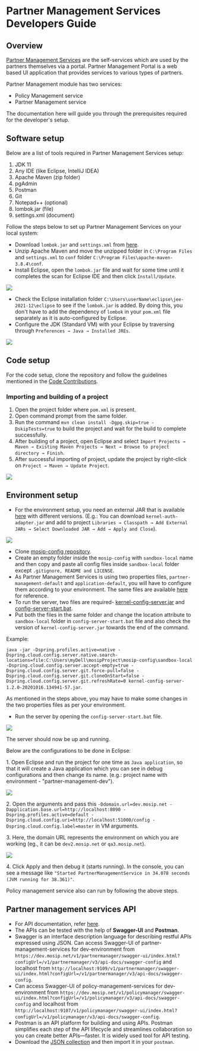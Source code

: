 # Partner Management Services Developers Guide

## Overview

[Partner Management Services](https://docs.mosip.io/1.2.0/modules/partner-management-services) are the self-services which are used by the partners themselves via a portal. Partner Management Portal is a web based UI application that provides services to various types of partners.

Partner Management module has two services:

* Policy Management service
* Partner Management service

The documentation here will guide you through the prerequisites required for the developer's setup.

## Software setup

Below are a list of tools required in Partner Management Services setup:

1. JDK 11
2. Any IDE (like Eclipse, IntelliJ IDEA)
3. Apache Maven (zip folder)
4. pgAdmin
5. Postman
6. Git
7. Notepad++ (optional)
8. lombok.jar (file)
9. settings.xml (document)

Follow the steps below to set up Partner Management Services on your local system:

* Download `lombok.jar` and `settings.xml` from [here](https://github.com/mosip/documentation/tree/1.2.0/docs/\_files/partner-management-services-config-files).
* Unzip Apache Maven and move the unzipped folder in `C:\Program Files` and `settings.xml` to `conf` folder `C:\Program Files\apache-maven-3.8.4\conf`.
* Install Eclipse, open the `lombok.jar` file and wait for some time until it completes the scan for Eclipse IDE and then click `Install/Update`.

![](../../../\_images/lombok-configuration.png)

* Check the Eclipse installation folder `C:\Users\userName\eclipse\jee-2021-12\eclipse` to see if the `lombok.jar` is added. By doing this, you don't have to add the dependency of `lombok` in your `pom.xml` file separately as it is auto-configured by Eclipse.
* Configure the JDK (Standard VM) with your Eclipse by traversing through `Preferences → Java → Installed JREs`.

![](../../../\_images/installed-jre.png)

## Code setup

For the code setup, clone the repository and follow the guidelines mentioned in the [Code Contributions](https://docs.mosip.io/1.2.0/community/code-contributions).

### Importing and building of a project

1. Open the project folder where `pom.xml` is present.
2. Open command prompt from the same folder.
3. Run the command `mvn clean install -Dgpg.skip=true -DskipTests=true` to build the project and wait for the build to complete successfully.
4. After building of a project, open Eclipse and select `Import Projects → Maven → Existing Maven Projects → Next → Browse to project directory → Finish`.
5. After successful importing of project, update the project by right-click on `Project → Maven → Update Project`.

![](../../../\_images/import-project.png)

## Environment setup

* For the environment setup, you need an external JAR that is available [here](https://oss.sonatype.org/#nexus-search;gav\~\~kernel-auth-adapter\~1.2.0-SNAPSHOT\~\~) with different versions. (E.g.: You can download `kernel-auth-adapter.jar` and add to project `Libraries → Classpath → Add External JARs → Select Downloaded JAR → Add → Apply and Close`).

![](../../../\_images/add-external-library.png)

* Clone [mosip-config repository](https://github.com/mosip/mosip-config).
* Create an empty folder inside the `mosip-config` with `sandbox-local` name and then copy and paste all config files inside `sandbox-local` folder except `.gitignore, README and LICENSE`.
* As Partner Management Services is using two properties files, `partner-management-default` and `application-default`, you will have to configure them according to your environment. The same files are available [here](https://github.com/mosip/documentation/tree/1.2.0/docs/\_files/partner-management-services-config-files) for reference.
* To run the server, two files are required- [kernel-config-server.jar](https://oss.sonatype.org/#nexus-search;gav\~\~kernel-config-server\~1.2.0-SNAPSHOT\~\~) and [config-server-start.bat](https://github.com/NagarjunaKuchi/documentation/blob/1.2.0/docs/\_files/partner-management-services-config-files/config-server-start.bat).
* Put both the files in the same folder and change the location attribute to `sandbox-local` folder in `config-server-start.bat` file and also check the version of `kernel-config-server.jar` towards the end of the command.

Example:

`java -jar -Dspring.profiles.active=native -Dspring.cloud.config.server.native.search-locations=file:C:\Users\myDell\mosipProject\mosip-config\sandbox-local -Dspring.cloud.config.server.accept-empty=true -Dspring.cloud.config.server.git.force-pull=false -Dspring.cloud.config.server.git.cloneOnStart=false -Dspring.cloud.config.server.git.refreshRate=0 kernel-config-server-1.2.0-20201016.134941-57.jar`.

As mentioned in the steps above, you may have to make some changes in the two properties files as per your environment.

* Run the server by opening the `config-server-start.bat` file.

![](../../../\_images/run-server.png)

The server should now be up and running.

Below are the configurations to be done in Eclipse:

1\. Open Eclipse and run the project for one time as `Java application`, so that it will create a Java application which you can see in debug configurations and then change its name. (e.g.: project name with environment - "partner-management-dev").

![](../../../\_images/partner-management-dev.PNG)

2\. Open the arguments and pass this `-Ddomain.url=dev.mosip.net -Dapplication.base.url=http://localhost:8090 -Dspring.profiles.active=default -Dspring.cloud.config.uri=http://localhost:51000/config -Dspring.cloud.config.label=master` in VM arguments.

3\. Here, the domain URL represents the environment on which you are working (eg., it can be `dev2.mosip.net` or `qa3.mosip.net`).

![](../../../\_images/vm-arguments.png)

4\. Click Apply and then debug it (starts running). In the console, you can see a message like `"Started PartnerManagementService in 34.078 seconds (JVM running for 38.361)"`.

Policy management service also can run by following the above steps.

## Partner management services API

* For API documentation, refer [here](https://docs.mosip.io/1.2.0/api).
* The APIs can be tested with the help of **Swagger-UI** and **Postman**.
* Swagger is an interface description language for describing restful APIs expressed using JSON. Can access Swagger-UI of partner-management-services for dev-environment from `https://dev.mosip.net/v1/partnermanager/swagger-ui/index.html?configUrl=/v1/partnermanager/v3/api-docs/swagger-config` and localhost from `http://localhost:9109/v1/partnermanager/swagger-ui/index.html?configUrl=/v1/partnermanager/v3/api-docs/swagger-config`.
* Can access Swagger-UI of policy-management-services for dev-environment from `https://dev.mosip.net/v1/policymanager/swagger-ui/index.html?configUrl=/v1/policymanager/v3/api-docs/swagger-config` and localhost from `http://localhost:9107/v1/policymanager/swagger-ui/index.html?configUrl=/v1/policymanager/v3/api-docs/swagger-config`.
* Postman is an API platform for building and using APIs. Postman simplifies each step of the API lifecycle and streamlines collaboration so you can create better APIs—faster. It is widely used tool for API testing.
* Download the [JSON collection](https://github.com/mosip/mosip-onboarding) and then import it in your `postman`.
